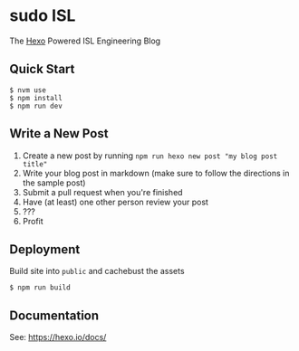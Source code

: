 # sudo ISL

The [Hexo](https://hexo.io/) Powered ISL Engineering Blog

## Quick Start

    $ nvm use
    $ npm install
    $ npm run dev

##  Write a New Post

1. Create a new post by running `npm run hexo new post "my blog post title"`
2. Write your blog post in markdown (make sure to follow the directions in the
sample post)
3. Submit a pull request when you're finished
4. Have (at least) one other person review your post
5. ???
6. Profit

## Deployment

Build site into `public` and cachebust the assets

    $ npm run build

## Documentation

See: <https://hexo.io/docs/>
